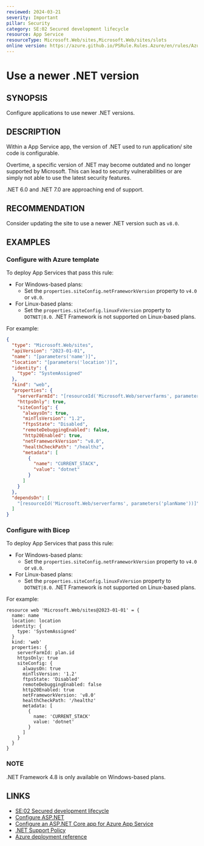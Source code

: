 ```yaml
---
reviewed: 2024-03-21
severity: Important
pillar: Security
category: SE:02 Secured development lifecycle
resource: App Service
resourceType: Microsoft.Web/sites,Microsoft.Web/sites/slots
online version: https://azure.github.io/PSRule.Rules.Azure/en/rules/Azure.AppService.NETVersion/
---
```


# Use a newer .NET version

## SYNOPSIS

Configure applications to use newer .NET versions.

## DESCRIPTION

Within a App Service app, the version of .NET used to run application/ site code is configurable.

Overtime, a specific version of .NET may become outdated and no longer supported by Microsoft.
This can lead to security vulnerabilities or are simply not able to use the latest security features.

.NET 6.0 and .NET 7.0 are approaching end of support.

## RECOMMENDATION

Consider updating the site to use a newer .NET version such as `v8.0`.

## EXAMPLES

### Configure with Azure template

To deploy App Services that pass this rule:

- For Windows-based plans:
  - Set the `properties.siteConfig.netFrameworkVersion` property to `v4.0` or `v8.0`.
- For Linux-based plans:
  - Set the `properties.siteConfig.linuxFxVersion` property to `DOTNET|8.0`.
    .NET Framework is not supported on Linux-based plans.

For example:

```json
{
  "type": "Microsoft.Web/sites",
  "apiVersion": "2023-01-01",
  "name": "[parameters('name')]",
  "location": "[parameters('location')]",
  "identity": {
    "type": "SystemAssigned"
  },
  "kind": "web",
  "properties": {
    "serverFarmId": "[resourceId('Microsoft.Web/serverfarms', parameters('planName'))]",
    "httpsOnly": true,
    "siteConfig": {
      "alwaysOn": true,
      "minTlsVersion": "1.2",
      "ftpsState": "Disabled",
      "remoteDebuggingEnabled": false,
      "http20Enabled": true,
      "netFrameworkVersion": "v8.0",
      "healthCheckPath": "/healthz",
      "metadata": [
        {
          "name": "CURRENT_STACK",
          "value": "dotnet"
        }
      ]
    }
  },
  "dependsOn": [
    "[resourceId('Microsoft.Web/serverfarms', parameters('planName'))]"
  ]
}
```

### Configure with Bicep

To deploy App Services that pass this rule:

- For Windows-based plans:
  - Set the `properties.siteConfig.netFrameworkVersion` property to `v4.0` or `v8.0`.
- For Linux-based plans:
  - Set the `properties.siteConfig.linuxFxVersion` property to `DOTNET|8.0`.
    .NET Framework is not supported on Linux-based plans.

For example:

```bicep
resource web 'Microsoft.Web/sites@2023-01-01' = {
  name: name
  location: location
  identity: {
    type: 'SystemAssigned'
  }
  kind: 'web'
  properties: {
    serverFarmId: plan.id
    httpsOnly: true
    siteConfig: {
      alwaysOn: true
      minTlsVersion: '1.2'
      ftpsState: 'Disabled'
      remoteDebuggingEnabled: false
      http20Enabled: true
      netFrameworkVersion: 'v8.0'
      healthCheckPath: '/healthz'
      metadata: [
        {
          name: 'CURRENT_STACK'
          value: 'dotnet'
        }
      ]
    }
  }
}
```

### NOTE

.NET Framework 4.8 is only available on Windows-based plans.

## LINKS

- [SE:02 Secured development lifecycle](https://learn.microsoft.com/azure/well-architected/security/secure-development-lifecycle)
- [Configure ASP.NET](https://learn.microsoft.com/azure/app-service/configure-language-dotnet-framework)
- [Configure an ASP.NET Core app for Azure App Service](https://learn.microsoft.com/azure/app-service/configure-language-dotnetcore)
- [.NET Support Policy](https://dotnet.microsoft.com/platform/support/policy)
- [Azure deployment reference](https://learn.microsoft.com/azure/templates/microsoft.web/sites)
